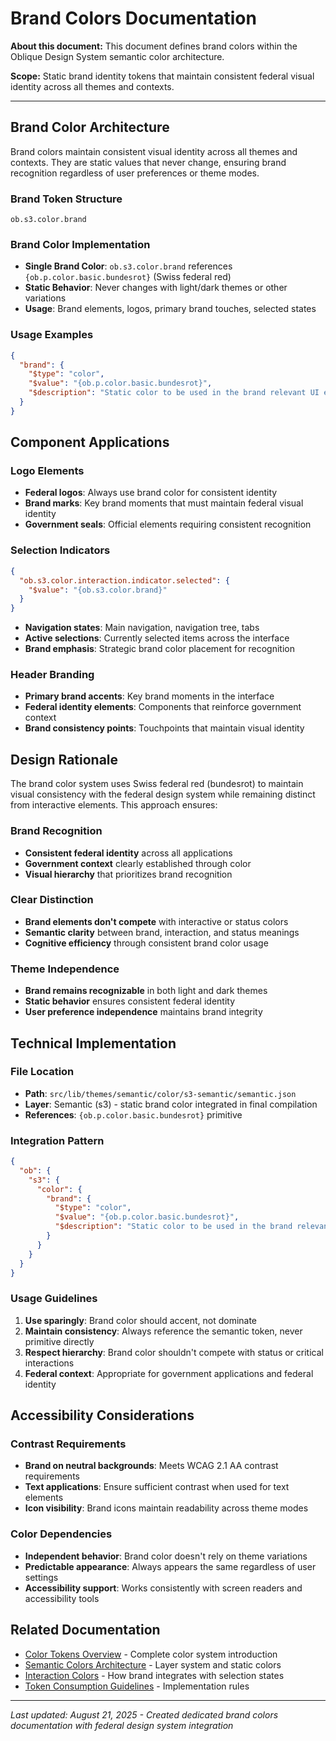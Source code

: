 # Brand Colors Documentation

**About this document:** This document defines brand colors within the Oblique Design System semantic color architecture.

**Scope:** Static brand identity tokens that maintain consistent federal visual identity across all themes and contexts.

---

## Brand Color Architecture

Brand colors maintain consistent visual identity across all themes and contexts. They are static values that never change, ensuring brand recognition regardless of user preferences or theme modes.

### Brand Token Structure
```
ob.s3.color.brand
```

### Brand Color Implementation
- **Single Brand Color**: `ob.s3.color.brand` references `{ob.p.color.basic.bundesrot}` (Swiss federal red)
- **Static Behavior**: Never changes with light/dark themes or other variations  
- **Usage**: Brand elements, logos, primary brand touches, selected states

### Usage Examples
```json
{
  "brand": {
    "$type": "color",
    "$value": "{ob.p.color.basic.bundesrot}",
    "$description": "Static color to be used in the brand relevant UI elements."
  }
}
```

## Component Applications

### Logo Elements
- **Federal logos**: Always use brand color for consistent identity
- **Brand marks**: Key brand moments that must maintain federal visual identity
- **Government seals**: Official elements requiring consistent recognition

### Selection Indicators
```json
{
  "ob.s3.color.interaction.indicator.selected": {
    "$value": "{ob.s3.color.brand}"
  }
}
```
- **Navigation states**: Main navigation, navigation tree, tabs
- **Active selections**: Currently selected items across the interface
- **Brand emphasis**: Strategic brand color placement for recognition

### Header Branding
- **Primary brand accents**: Key brand moments in the interface
- **Federal identity elements**: Components that reinforce government context
- **Brand consistency points**: Touchpoints that maintain visual identity

## Design Rationale

The brand color system uses Swiss federal red (bundesrot) to maintain visual consistency with the federal design system while remaining distinct from interactive elements. This approach ensures:

### Brand Recognition
- **Consistent federal identity** across all applications
- **Government context** clearly established through color
- **Visual hierarchy** that prioritizes brand recognition

### Clear Distinction
- **Brand elements don't compete** with interactive or status colors
- **Semantic clarity** between brand, interaction, and status meanings
- **Cognitive efficiency** through consistent brand color usage

### Theme Independence
- **Brand remains recognizable** in both light and dark themes
- **Static behavior** ensures consistent federal identity
- **User preference independence** maintains brand integrity

## Technical Implementation

### File Location
- **Path**: `src/lib/themes/semantic/color/s3-semantic/semantic.json`
- **Layer**: Semantic (s3) - static brand color integrated in final compilation
- **References**: `{ob.p.color.basic.bundesrot}` primitive

### Integration Pattern
```json
{
  "ob": {
    "s3": {
      "color": {
        "brand": {
          "$type": "color",
          "$value": "{ob.p.color.basic.bundesrot}",
          "$description": "Static color to be used in the brand relevant UI elements."
        }
      }
    }
  }
}
```

### Usage Guidelines
1. **Use sparingly**: Brand color should accent, not dominate
2. **Maintain consistency**: Always reference the semantic token, never primitive directly
3. **Respect hierarchy**: Brand color shouldn't compete with status or critical interactions
4. **Federal context**: Appropriate for government applications and federal identity

## Accessibility Considerations

### Contrast Requirements
- **Brand on neutral backgrounds**: Meets WCAG 2.1 AA contrast requirements
- **Text applications**: Ensure sufficient contrast when used for text elements
- **Icon visibility**: Brand icons maintain readability across theme modes

### Color Dependencies
- **Independent behavior**: Brand color doesn't rely on theme variations
- **Predictable appearance**: Always appears the same regardless of user settings
- **Accessibility support**: Works consistently with screen readers and accessibility tools

## Related Documentation

- [Color Tokens Overview](colors.md) - Complete color system introduction
- [Semantic Colors Architecture](colors-semantic.md) - Layer system and static colors
- [Interaction Colors](colors-semantic-interaction.md) - How brand integrates with selection states
- [Token Consumption Guidelines](../guidelines-token-consumption.md) - Implementation rules

---

*Last updated: August 21, 2025 - Created dedicated brand colors documentation with federal design system integration*
